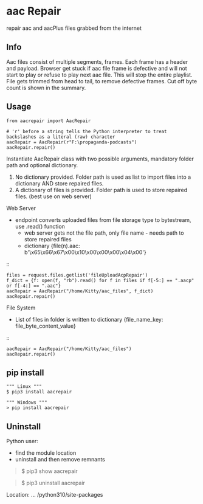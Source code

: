 aac Repair
==========
repair aac and aacPlus files grabbed from the internet

Info
----
Aac files consist of multiple segments, frames. Each frame has a header and payload. 
Browser get stuck if aac file frame is defective and will not start to play or refuse to play next aac file.
This will stop the entire playlist.
File gets trimmed from head to tail, to remove defective frames. 
Cut off byte count is shown in the summary.

Usage
-----
    from aacrepair import AacRepair
    
    # 'r' before a string tells the Python interpreter to treat backslashes as a literal (raw) character
    aacRepair = AacRepair(r"F:\propaganda-podcasts")
    aacRepair.repair()
    
Instantiate AacRepair class with two possible arguments, mandatory folder path and optional dictionary. 
1. No dictionary provided. Folder path is used as list to import files into a dictionary AND store repaired files.
2. A dictionary of files is provided. Folder path is used to store repaired files. (best use on web server)


Web Server
* endpoint converts uploaded files from file storage type to bytestream, use .read() function
   * web server gets not the file path, only file name - needs path to store repaired files
   * dictionary {file(n).aac: b'\x65\x66\x67\x00\x10\x00\x00\x00\x04\x00'}

::

    files = request.files.getlist('fileUploadAcpRepair')
    f_dict = {f: open(f, "rb").read() for f in files if f[-5:] == ".aacp" or f[-4:] == ".aac"}
    aacRepair = AacRepair("/home/Kitty/aac_files", f_dict)
    aacRepair.repair()

File System
* List of files in folder is written to dictionary {file_name_key: file_byte_content_value}

::

    aacRepair = AacRepair("/home/Kitty/aac_files")
    aacRepair.repair()



pip install
-----------
    """ Linux """
    $ pip3 install aacrepair

    """ Windows """
    > pip install aacrepair


Uninstall
---
Python user:

* find the module location
* uninstall and then remove remnants

>$ pip3 show aacrepair

>$ pip3 uninstall aacrepair

Location: ... /python310/site-packages
